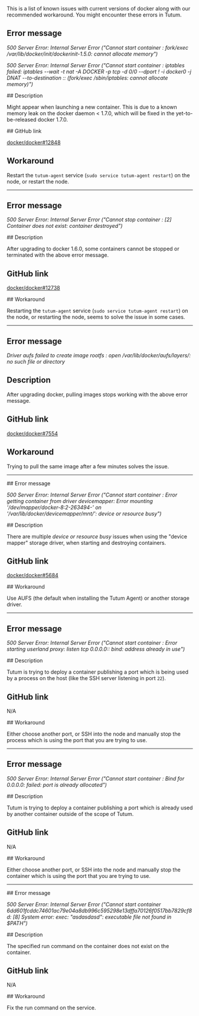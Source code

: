 This is a list of known issues with current versions of docker along with our recommended workaround. You might encounter these errors in Tutum.


## Error message

*500 Server Error: Internal Server Error ("Cannot start container <id>: fork/exec /var/lib/docker/init/dockerinit-1.5.0: cannot allocate memory")*

*500 Server Error: Internal Server Error ("Cannot start container <id>: iptables failed: iptables --wait -t nat -A DOCKER -p tcp -d 0/0 --dport <port> ! -i docker0 -j DNAT --to-destination <ip>:<port>:  (fork/exec /sbin/iptables: cannot allocate memory)")*

## Description

Might appear when launching a new container. This is due to a known memory leak on the docker daemon < 1.7.0, which will be fixed in the yet-to-be-released docker 1.7.0.

## GitHub link

[docker/docker#12848](https://github.com/docker/docker/issues/12848)

## Workaround

Restart the `tutum-agent` service (`sudo service tutum-agent restart`) on the node, or restart the node.

---

## Error message

*500 Server Error: Internal Server Error ("Cannot stop container <id>: [2] Container does not exist: container destroyed")*

## Description

After upgrading to docker 1.6.0, some containers cannot be stopped or terminated with the above error message.

## GitHub link

[docker/docker#12738](https://github.com/docker/docker/issues/12738)

## Workaround

Restarting the `tutum-agent` service (`sudo service tutum-agent restart`) on the node, or restarting the node, seems to solve the issue in some cases.

---

## Error message

*Driver aufs failed to create image rootfs <id>: open /var/lib/docker/aufs/layers/<id>: no such file or directory*

## Description

After upgrading docker, pulling images stops working with the above error message.

## GitHub link

[docker/docker#7554](https://github.com/docker/docker/issues/7554)

## Workaround

Trying to pull the same image after a few minutes solves the issue.

---

## Error message

*500 Server Error: Internal Server Error ("Cannot start container <id>: Error getting container <id> from driver devicemapper: Error mounting '/dev/mapper/docker-8:2-263494-<id>' on '/var/lib/docker/devicemapper/mnt/<id>': device or resource busy")*

## Description

There are multiple _device or resource busy_ issues when using the "device mapper" storage driver, when starting and destroying containers.

## GitHub link

[docker/docker#5684](https://github.com/docker/docker/issues/5684)

## Workaround

Use AUFS (the default when installing the Tutum Agent) or another storage driver.

---

## Error message

*500 Server Error: Internal Server Error ("Cannot start container <id>: Error starting userland proxy: listen tcp 0.0.0.0:<port>: bind: address already in use")*

## Description

Tutum is trying to deploy a container publishing a port which is being used by a process on the host (like the SSH server listening in port `22`).

## GitHub link

N/A

## Workaround

Either choose another port, or SSH into the node and manually stop the process which is using the port that you are trying to use.

---

## Error message

*500 Server Error: Internal Server Error ("Cannot start container <id>: Bind for 0.0.0.0:<port> failed: port is already allocated")*

## Description

Tutum is trying to deploy a container publishing a port which is already used by another container outside of the scope of Tutum.

## GitHub link

N/A

## Workaround

Either choose another port, or SSH into the node and manually stop the container which is using the port that you are trying to use.

---

## Error message

*500 Server Error: Internal Server Error ("Cannot start container 6dd601fcddc74601ac79e04a8db996c595298e13dffa70126f0517bb7829cf8d: [8] System error: exec: "asdasdasd": executable file not found in $PATH")*

## Description

The specified run command on the container does not exist on the container.

## GitHub link

N/A

## Workaround

Fix the run command on the service.
